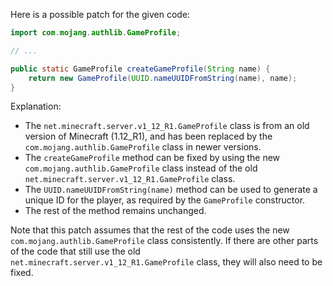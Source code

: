 Here is a possible patch for the given code:
```java
import com.mojang.authlib.GameProfile;

// ...

public static GameProfile createGameProfile(String name) {
    return new GameProfile(UUID.nameUUIDFromString(name), name);
}
```
Explanation:

* The `net.minecraft.server.v1_12_R1.GameProfile` class is from an old version of Minecraft (1.12_R1), and has been replaced by the `com.mojang.authlib.GameProfile` class in newer versions.
* The `createGameProfile` method can be fixed by using the new `com.mojang.authlib.GameProfile` class instead of the old `net.minecraft.server.v1_12_R1.GameProfile` class.
* The `UUID.nameUUIDFromString(name)` method can be used to generate a unique ID for the player, as required by the `GameProfile` constructor.
* The rest of the method remains unchanged.

Note that this patch assumes that the rest of the code uses the new `com.mojang.authlib.GameProfile` class consistently. If there are other parts of the code that still use the old `net.minecraft.server.v1_12_R1.GameProfile` class, they will also need to be fixed.